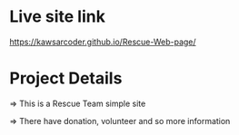 # Live site link
https://kawsarcoder.github.io/Rescue-Web-page/

# Project Details

=> This is a Rescue Team simple site

=> There have donation, volunteer and so more information
